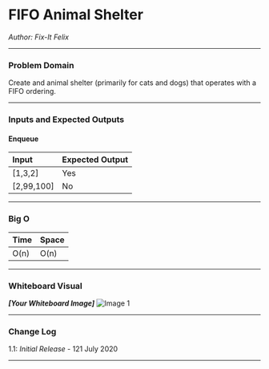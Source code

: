 # FIFO Animal Shelter

*Author: Fix-It Felix*

---

### Problem Domain
Create and animal shelter (primarily for cats and dogs) that operates with a FIFO ordering.

---

### Inputs and Expected Outputs

#### Enqueue
| Input | Expected Output |
| :----------- | :----------- |
| [1,3,2] | Yes |
| [2,99,100] | No |


---

### Big O


| Time | Space |
| :----------- | :----------- |
| O(n) | O(n) |


---


### Whiteboard Visual
***[Your Whiteboard Image]***
![Image 1](https://via.placeholder.com/750x500)


---

### Change Log
1.1: *Initial Release* - 121 July 2020  

---